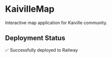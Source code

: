 # KaivilleMap

Interactive map application for Kaiville community.

## Deployment Status

✅ Successfully deployed to Railway
